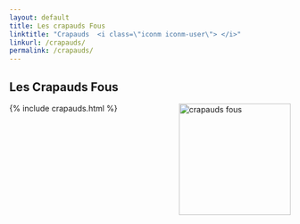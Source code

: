 ```yaml
---
layout: default
title: Les crapauds Fous
linktitle: "Crapauds  <i class=\"iconm iconm-user\"> </i>"
linkurl: /crapauds/
permalink: /crapauds/
---
```


## Les Crapauds Fous
<img src="{{ site.urlimg }}/crapauds_fous_logo.png" width="200" align="right" alt="crapauds fous "/>

{% include crapauds.html %}

